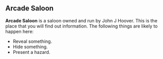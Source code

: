 ## Arcade Saloon

**Arcade Saloon** is a saloon owned and run by John J Hoover. This is the place that you will find out information. The following things are likely to happen here:

* Reveal something.
* Hide something.
* Present a hazard.
